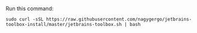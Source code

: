 Run this command: 

`sudo curl -sSL https://raw.githubusercontent.com/nagygergo/jetbrains-toolbox-install/master/jetbrains-toolbox.sh | bash`